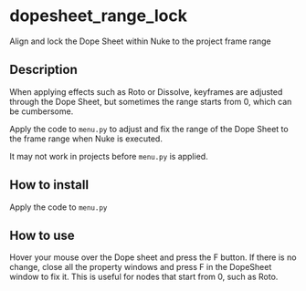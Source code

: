 # dopesheet_range_lock
Align and lock the Dope Sheet within Nuke to the project frame range
<br>
## Description
When applying effects such as Roto or Dissolve, keyframes are adjusted through the Dope Sheet, but sometimes the range starts from 0, which can be cumbersome.

Apply the code to `menu.py` to adjust and fix the range of the Dope Sheet to the frame range when Nuke is executed.

It may not work in projects before `menu.py` is applied.
<br>
## How to install
Apply the code to `menu.py`
<br>
## How to use
Hover your mouse over the Dope sheet and press the F button.
If there is no change, close all the property windows and press F in the DopeSheet window to fix it.
This is useful for nodes that start from 0, such as Roto.
